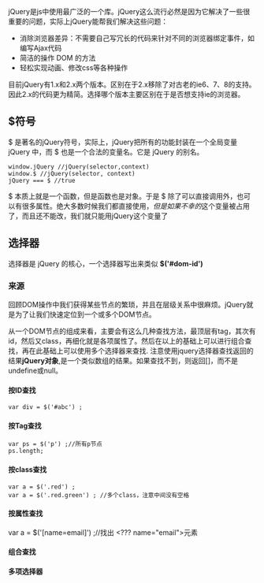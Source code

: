jQuery是js中使用最广泛的一个库。jQuery这么流行必然是因为它解决了一些很重要的问题，实际上jQuery能帮我们解决这些问题：
- 消除浏览器差异：不需要自己写冗长的代码来针对不同的浏览器绑定事件，如编写Ajax代码
- 简洁的操作 DOM 的方法
- 轻松实现动画、修改css等各种操作

目前jQuery有1.x和2.x两个版本。区别在于2.x移除了对古老的ie6、7、8的支持。因此2.x的代码更为精简。选择哪个版本主要区别在于是否想支持ie的浏览器。

## $符号
$ 是著名的jQuery符号，实际上，jQuery把所有的功能封装在一个全局变量 jQuery 中，而 $ 也是一个合法的变量名。它是 jQuery 的别名。
```
window.jQuery //jQuery(selector,context)
window.$ //jQuery(selector, context)
jQuery === $ //true
```
$ 本质上就是一个函数，但是函数也是对象。于是 $ 除了可以直接调用外，也可以有很多属性。绝大多数时候我们都直接使用$，但是如果不幸的$这个变量被占用了，而且还不能改，我们就只能用jQuery这个变量了

## 选择器
选择器是 jQuery 的核心，一个选择器写出来类似 **$('#dom-id')**

### 来源
回顾DOM操作中我们获得某些节点的繁琐，并且在层级关系中很麻烦。jQuery就是为了让我们快速定位到一个或多个DOM节点。

从一个DOM节点的组成来看，主要会有这么几种查找方法，最顶层有tag，其次有id，然后又class，再细化就是各项属性了。然后在以上的基础上可以进行组合查找，再在此基础上可以使用多个选择器来查找.
注意使用jquery选择器查找返回的结果**jQuery对象**,是一个类似数组的结果。如果查找不到，则返回[]，而不是undefine或null。
#### 按ID查找
```
var div = $('#abc') ;
```
#### 按Tag查找
```
var ps = $('p') ;//所有p节点
ps.length;
```
#### 按class查找
```
var a = $('.red') ;
var a = $('.red.green') ; //多个class，注意中间没有空格
```
#### 按属性查找
var a = $('[name=email]') ;//找出 <??? name="email">元素
#### 组合查找
#### 多项选择器